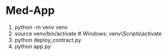 # Med-App

1. python -m venv venv
2. source venv/bin/activate  # Windows: venv\Scripts\activate
3. python deploy_contract.py
4. python app.py

